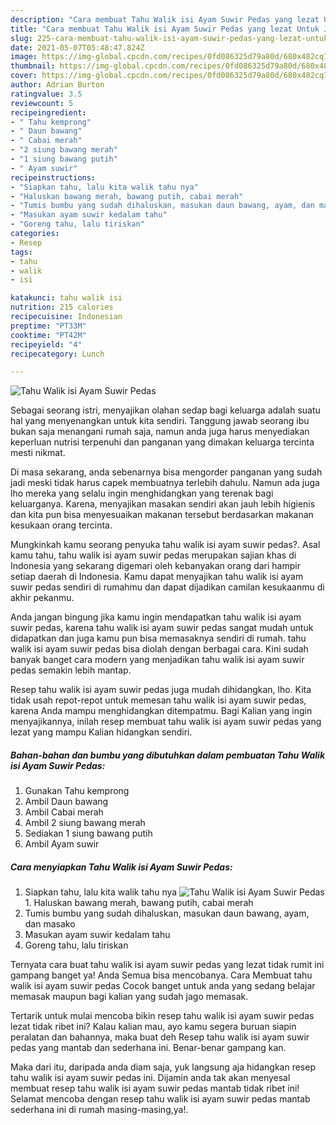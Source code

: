 ```yaml
---
description: "Cara membuat Tahu Walik isi Ayam Suwir Pedas yang lezat Untuk Jualan"
title: "Cara membuat Tahu Walik isi Ayam Suwir Pedas yang lezat Untuk Jualan"
slug: 225-cara-membuat-tahu-walik-isi-ayam-suwir-pedas-yang-lezat-untuk-jualan
date: 2021-05-07T05:48:47.824Z
image: https://img-global.cpcdn.com/recipes/0fd086325d79a80d/680x482cq70/tahu-walik-isi-ayam-suwir-pedas-foto-resep-utama.jpg
thumbnail: https://img-global.cpcdn.com/recipes/0fd086325d79a80d/680x482cq70/tahu-walik-isi-ayam-suwir-pedas-foto-resep-utama.jpg
cover: https://img-global.cpcdn.com/recipes/0fd086325d79a80d/680x482cq70/tahu-walik-isi-ayam-suwir-pedas-foto-resep-utama.jpg
author: Adrian Burton
ratingvalue: 3.5
reviewcount: 5
recipeingredient:
- " Tahu kemprong"
- " Daun bawang"
- " Cabai merah"
- "2 siung bawang merah"
- "1 siung bawang putih"
- " Ayam suwir"
recipeinstructions:
- "Siapkan tahu, lalu kita walik tahu nya"
- "Haluskan bawang merah, bawang putih, cabai merah"
- "Tumis bumbu yang sudah dihaluskan, masukan daun bawang, ayam, dan masako"
- "Masukan ayam suwir kedalam tahu"
- "Goreng tahu, lalu tiriskan"
categories:
- Resep
tags:
- tahu
- walik
- isi

katakunci: tahu walik isi 
nutrition: 215 calories
recipecuisine: Indonesian
preptime: "PT33M"
cooktime: "PT42M"
recipeyield: "4"
recipecategory: Lunch

---
```



![Tahu Walik isi Ayam Suwir Pedas](https://img-global.cpcdn.com/recipes/0fd086325d79a80d/680x482cq70/tahu-walik-isi-ayam-suwir-pedas-foto-resep-utama.jpg)

Sebagai seorang istri, menyajikan olahan sedap bagi keluarga adalah suatu hal yang menyenangkan untuk kita sendiri. Tanggung jawab seorang ibu bukan saja menangani rumah saja, namun anda juga harus menyediakan keperluan nutrisi terpenuhi dan panganan yang dimakan keluarga tercinta mesti nikmat.

Di masa  sekarang, anda sebenarnya bisa mengorder panganan yang sudah jadi meski tidak harus capek membuatnya terlebih dahulu. Namun ada juga lho mereka yang selalu ingin menghidangkan yang terenak bagi keluarganya. Karena, menyajikan masakan sendiri akan jauh lebih higienis dan kita pun bisa menyesuaikan makanan tersebut berdasarkan makanan kesukaan orang tercinta. 



Mungkinkah kamu seorang penyuka tahu walik isi ayam suwir pedas?. Asal kamu tahu, tahu walik isi ayam suwir pedas merupakan sajian khas di Indonesia yang sekarang digemari oleh kebanyakan orang dari hampir setiap daerah di Indonesia. Kamu dapat menyajikan tahu walik isi ayam suwir pedas sendiri di rumahmu dan dapat dijadikan camilan kesukaanmu di akhir pekanmu.

Anda jangan bingung jika kamu ingin mendapatkan tahu walik isi ayam suwir pedas, karena tahu walik isi ayam suwir pedas sangat mudah untuk didapatkan dan juga kamu pun bisa memasaknya sendiri di rumah. tahu walik isi ayam suwir pedas bisa diolah dengan berbagai cara. Kini sudah banyak banget cara modern yang menjadikan tahu walik isi ayam suwir pedas semakin lebih mantap.

Resep tahu walik isi ayam suwir pedas juga mudah dihidangkan, lho. Kita tidak usah repot-repot untuk memesan tahu walik isi ayam suwir pedas, karena Anda mampu menghidangkan ditempatmu. Bagi Kalian yang ingin menyajikannya, inilah resep membuat tahu walik isi ayam suwir pedas yang lezat yang mampu Kalian hidangkan sendiri.

<!--inarticleads1-->

##### Bahan-bahan dan bumbu yang dibutuhkan dalam pembuatan Tahu Walik isi Ayam Suwir Pedas:

1. Gunakan  Tahu kemprong
1. Ambil  Daun bawang
1. Ambil  Cabai merah
1. Ambil 2 siung bawang merah
1. Sediakan 1 siung bawang putih
1. Ambil  Ayam suwir




<!--inarticleads2-->

##### Cara menyiapkan Tahu Walik isi Ayam Suwir Pedas:

1. Siapkan tahu, lalu kita walik tahu nya
<img src="https://img-global.cpcdn.com/steps/af27c3ac5bba79d8/160x128cq70/tahu-walik-isi-ayam-suwir-pedas-langkah-memasak-1-foto.jpg" alt="Tahu Walik isi Ayam Suwir Pedas">1. Haluskan bawang merah, bawang putih, cabai merah
1. Tumis bumbu yang sudah dihaluskan, masukan daun bawang, ayam, dan masako
1. Masukan ayam suwir kedalam tahu
1. Goreng tahu, lalu tiriskan




Ternyata cara buat tahu walik isi ayam suwir pedas yang lezat tidak rumit ini gampang banget ya! Anda Semua bisa mencobanya. Cara Membuat tahu walik isi ayam suwir pedas Cocok banget untuk anda yang sedang belajar memasak maupun bagi kalian yang sudah jago memasak.

Tertarik untuk mulai mencoba bikin resep tahu walik isi ayam suwir pedas lezat tidak ribet ini? Kalau kalian mau, ayo kamu segera buruan siapin peralatan dan bahannya, maka buat deh Resep tahu walik isi ayam suwir pedas yang mantab dan sederhana ini. Benar-benar gampang kan. 

Maka dari itu, daripada anda diam saja, yuk langsung aja hidangkan resep tahu walik isi ayam suwir pedas ini. Dijamin anda tak akan menyesal membuat resep tahu walik isi ayam suwir pedas mantab tidak ribet ini! Selamat mencoba dengan resep tahu walik isi ayam suwir pedas mantab sederhana ini di rumah masing-masing,ya!.

